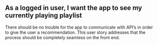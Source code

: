 ## As a logged in user, I want the app to see my currently playing playlist
There should be no trouble for the app to communicate with API’s in order to give the user a recommendation. This user story addresses that the process should be completely seamless on the front end.
